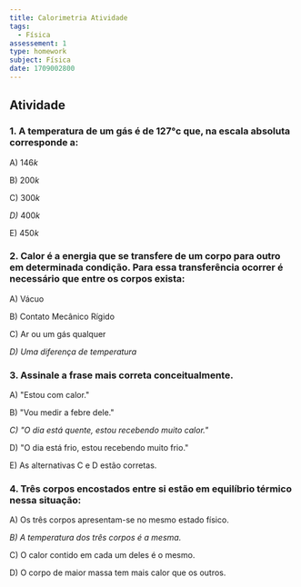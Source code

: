 ```yaml
---
title: Calorimetria Atividade
tags:
  - Física
assessement: 1
type: homework
subject: Física
date: 1709002800
---
```

## Atividade
### 1. A temperatura de um gás é de $127\text{°c}$ que, na **escala absoluta** corresponde a:

A) $146k$

B) $200k$

C) $300k$

*D)* $400k$

E) $450k$

### 2. Calor é a energia que se transfere de um corpo para outro em determinada condição. Para essa transferência ocorrer é necessário que entre os corpos exista:
A) Vácuo

B) Contato Mecânico Rígido

C) Ar ou um gás qualquer

*D) Uma diferença de temperatura*

### 3. Assinale a frase mais correta conceitualmente.
A) "Estou com calor."

B) "Vou medir a febre dele."

*C) "O dia está quente, estou recebendo muito calor."*

D) "O dia está frio, estou recebendo muito frio."

E) As alternativas C e D estão corretas.

### 4. Três corpos encostados entre si estão em equilíbrio térmico nessa situação:
A) Os três corpos apresentam-se no mesmo estado físico.

*B) A temperatura dos três corpos é a mesma.*

C) O calor contido em cada um deles é o mesmo.

D) O corpo de maior massa tem mais calor que os outros.
